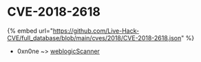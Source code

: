 # CVE-2018-2618
{% embed url="https://github.com/Live-Hack-CVE/full_database/blob/main/cves/2018/CVE-2018-2618.json" %}

* 0xn0ne ~> [weblogicScanner](https://www.alice-snow.ru/2018/database/cve-2018-2618/weblogicscanner-0xn0ne)